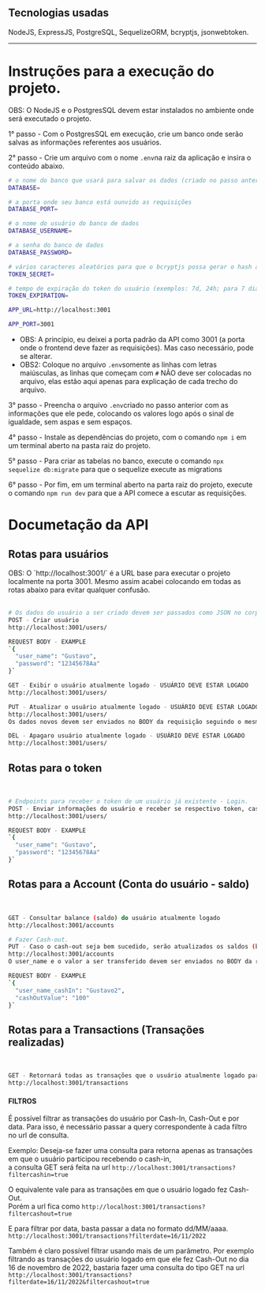<h2>Tecnologias usadas</h2>
NodeJS, ExpressJS, PostgreSQL, SequelizeORM, bcryptjs, jsonwebtoken.
<hr>

# Instruções para a execução do projeto.
OBS: O NodeJS e o PostgresSQL devem estar instalados no ambiente onde será executado o projeto.

1° passo - Com o PostgresSQL em execução, crie um banco onde serão salvas as informações referentes aos usuários.

2° passo - Crie um arquivo com o nome `.env`na raiz da aplicação e insira o conteúdo abaixo.

```bash
# o nome do banco que usará para salvar os dados (criado no passo anterior)
DATABASE=

# a porta onde seu banco está ounvido as requisições
DATABASE_PORT=

# o nome do usuário do banco de dados
DATABASE_USERNAME=

# a senha do banco de dados
DATABASE_PASSWORD=

# vários caracteres aleatórios para que o bcryptjs possa gerar o hash a partir da senha do usuário.
TOKEN_SECRET=

# tempo de expiração do token do usuário (exemplos: 7d, 24h; para 7 dias e 24 horas respectivamente).
TOKEN_EXPIRATION=

APP_URL=http://localhost:3001

APP_PORT=3001 
```

* OBS: A princípio, eu deixei a porta padrão da API como 3001 (a porta onde o frontend deve fazer as requisições). Mas caso necessário, pode se alterar.
* OBS2: Coloque no arquivo `.env`somente as linhas com letras maiúsculas, as linhas que começam com `#` NÃO deve ser colocadas no arquivo, elas estão aqui apenas para explicação de cada trecho do arquivo.

3° passo - Preencha o arquivo `.env`criado no passo anterior com as informações que ele pede, colocando os valores logo após o sinal de igualdade, sem aspas e sem espaços. 

4° passo - Instale as dependências do projeto, com o comando `npm i` em um terminal aberto na pasta raiz do projeto.

5° passo - Para criar as tabelas no banco, execute o comando `npx sequelize db:migrate` para que o sequelize execute as migrations

6° passo - Por fim, em um terminal aberto na parta raiz do projeto, execute o comando `npm run dev` para que a API comece a escutar as requisições.



# Documetação da API

<h2>Rotas para usuários</h2>
OBS: O `http://localhost:3001/` é a URL base para executar o projeto localmente na porta 3001. Mesmo assim acabei colocando em todas as rotas abaixo
para evitar qualquer confusão. <br><br>

```bash
# Os dados do usuário a ser criado devem ser passados como JSON no corpo (BODY) da requisição.
POST - Criar usuário
http://localhost:3001/users/

REQUEST BODY - EXAMPLE
`{
  "user_name": "Gustavo",
  "password": "12345678Aa"
}`

GET - Exibir o usuário atualmente logado - USUÁRIO DEVE ESTAR LOGADO
http://localhost:3001/users/

PUT - Atualizar o usuário atualmente logado - USUÁRIO DEVE ESTAR LOGADO
http://localhost:3001/users/
Os dados novos devem ser enviados no BODY da requisição seguindo o mesmo formato do método POST.

DEL - Apagaro usuário atualmente logado - USUÁRIO DEVE ESTAR LOGADO
http://localhost:3001/users/

```


<h2>Rotas para o token</h2> <br>

```bash
# Endpoints para receber o token de um usuário já existente - Login.
POST - Enviar informações do usuário e receber se respectivo token, caso o usuário exista.
http://localhost:3001/users/

REQUEST BODY - EXAMPLE
`{
  "user_name": "Gustavo",
  "password": "12345678Aa"
}`

```


<h2>Rotas para a Account (Conta do usuário - saldo)</h2> <br>

```bash
GET - Consultar balance (saldo) do usuário atualmente logado
http://localhost:3001/accounts

# Fazer Cash-out.
PUT - Caso o cash-out seja bem sucedido, serão atualizados os saldos (balances) do usuário logado e do que recebeu o cash-in.
http://localhost:3001/accounts
O user_name e o valor a ser transferido devem ser enviados no BODY da requisição.

REQUEST BODY - EXAMPLE
`{
  "user_name_cashIn": "Gustavo2",
  "cashOutValue": "100"
}`

```


<h2>Rotas para a Transactions (Transações realizadas)</h2> <br>

```bash
GET - Retornará todas as transações que o usuário atualmente logado participou.
http://localhost:3001/transactions
```

<h4>FILTROS</h4>
É possível filtrar as transações do usuário por Cash-In, Cash-Out e por data.
Para isso, é necessário passar a query correspondente à cada filtro no url de consulta. <br>

Exemplo:
Deseja-se fazer uma consulta para retorna apenas as transações em que o usuário participou recebendo o cash-in, <br>
a consulta GET será feita na url `http://localhost:3001/transactions?filtercashin=true`

O equivalente vale para as transações em que o usuário logado fez Cash-Out. <br>
Porém a url fica como `http://localhost:3001/transactions?filtercashout=true`

E para filtrar por data, basta passar a data no formato dd/MM/aaaa. <br>
`http://localhost:3001/transactions?filterdate=16/11/2022`

Também é claro possível filtrar usando mais de um parâmetro. Por exemplo filtrando as transações do usuário logado em que ele fez Cash-Out no dia 16 de novembro de 2022, bastaria fazer uma consulta do tipo GET na url <br> `http://localhost:3001/transactions?filterdate=16/11/2022&filtercashout=true`
